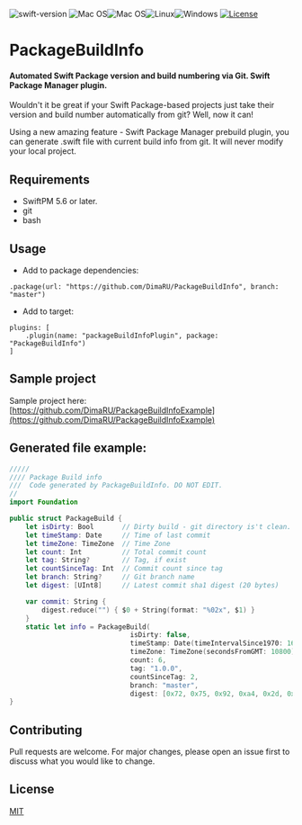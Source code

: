 ![swift-version](https://img.shields.io/badge/swift-5.6-brightgreen.svg?style=for-the-badge)
![Mac OS](https://img.shields.io/badge/-platform-gray?style=for-the-badge)![Mac OS](https://img.shields.io/badge/mac%20os-000000?style=for-the-badge&logo=Apple&logoColor=F0F0F0)![Linux](https://img.shields.io/badge/Linux-FCC624?style=for-the-badge&logo=linux&logoColor=black)![Windows](https://img.shields.io/badge/Windows-0078D6?style=for-the-badge&logo=windows&logoColor=white)
[![License](https://img.shields.io/github/license/yonaskolb/Mint.svg?style=for-the-badge)](LICENSE)

# PackageBuildInfo

#### Automated Swift Package version and build numbering via Git. Swift Package Manager plugin.

Wouldn't it be great if your Swift Package-based projects just take their version and build number automatically from git? Well, now it can!

Using a new amazing feature - Swift Package Manager prebuild plugin, you can generate .swift file with current build info from git. It will never modify your local project.

## Requirements

* SwiftPM 5.6 or later.
* git
* bash

## Usage

* Add to package dependencies:

```
.package(url: "https://github.com/DimaRU/PackageBuildInfo", branch: "master")
```

* Add to target:

```
plugins: [
    .plugin(name: "packageBuildInfoPlugin", package: "PackageBuildInfo")
]
```

## Sample project

Sample project here:
[https://github.com/DimaRU/PackageBuildInfoExample](https://github.com/DimaRU/PackageBuildInfoExample)

## Generated file example:

```swift
/////
//// Package Build info
///  Code generated by PackageBuildInfo. DO NOT EDIT.
//
import Foundation

public struct PackageBuild {
    let isDirty: Bool       // Dirty build - git directory is't clean.
    let timeStamp: Date     // Time of last commit
    let timeZone: TimeZone  // Time Zone
    let count: Int          // Total commit count
    let tag: String?        // Tag, if exist
    let countSinceTag: Int  // Commit count since tag
    let branch: String?     // Git branch name
    let digest: [UInt8]     // Latest commit sha1 digest (20 bytes)

    var commit: String {
        digest.reduce("") { $0 + String(format: "%02x", $1) }
    }
    static let info = PackageBuild(
                              isDirty: false,
                              timeStamp: Date(timeIntervalSince1970: 1651955365),
                              timeZone: TimeZone(secondsFromGMT: 10800) ?? TimeZone.current,
                              count: 6,
                              tag: "1.0.0",
                              countSinceTag: 2,
                              branch: "master",
                              digest: [0x72, 0x75, 0x92, 0xa4, 0x2d, 0xa7, 0x16, 0xb5, 0x9d, 0x2b, 0x0f, 0x06, 0x1d, 0xbc, 0x61, 0x4d, 0xc9, 0xa7, 0x58, 0x92])
}
```

## Contributing

Pull requests are welcome. For major changes, please open an issue first to discuss what you would like to change.

## License

[MIT](LICENSE)
